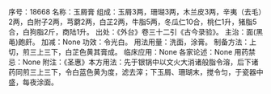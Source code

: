 序号：18668
名称：玉屑膏
组成：玉屑3两，珊瑚3两，木兰皮3两，辛夷（去毛）2两，白附子2两，芎藭2两，白芷2两，牛脂5两，冬瓜仁10合，桃仁1升，猪脂5合，白狗脂2斤，商陆1升。
出处：《外台》卷三十二引《古今录验》。
主治：面(黑黾)皰皯。
加减：None
功效：令光白。
用法用量：洗面，涂膏。
制备方法：上切，煎三上三下，白芷色黄其膏成。
临床应用：None
各家论述：None
用药禁忌：None
附注：《圣惠》本方用法：先于银锅中以文火大消诸般脂令溶，后下诸药同煎三上三下，令白蓝色黄为度，滤去滓；下玉屑、珊瑚末，搅令匀，于瓷器中盛，每夜涂面。

